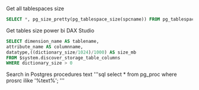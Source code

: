 Get all tablespaces size

```sql
SELECT *, pg_size_pretty(pg_tablespace_size(spcname)) FROM pg_tablespace;
```

Get tables size power bi DAX Studio

```sql
SELECT dimension_name AS tablename,
attribute_name AS columnname,
datatype,((dictionary_size/1024)/1000) AS size_mb
FROM $system.discover_storage_table_columns
WHERE dictionary_size > 0
```

Search in Postgres procedures text
'''sql
select * from pg_proc where prosrc ilike '%text%';
'''
